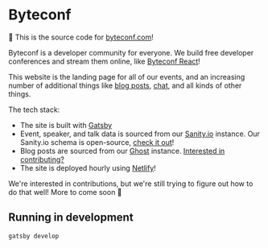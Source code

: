 # Byteconf

👋 This is the source code for [byteconf.com](https://www.byteconf.com)!

Byteconf is a developer community for everyone. We build free developer conferences and stream them online, like [Byteconf React](https://www.byteconf.com/react-2018)! 

This website is the landing page for all of our events, and an increasing number of additional things like [blog posts](https://www.byteconf.com/blog), [chat](https://spectrum.chat/byteconf), and all kinds of other things. 

The tech stack:
- The site is built with [Gatsby](https://gatsbyjs.org)
- Event, speaker, and talk data is sourced from our [Sanity.io](https://sanity.io) instance. Our Sanity.io schema is open-source, [check it out](https://github.com/byteconf/byteconf-sanity-schema)!
- Blog posts are sourced from our [Ghost](https://ghost.org) instance. [Interested in contributing?](https://www.byteconf.com/blog/accepting-story-submissions)
- The site is deployed hourly using [Netlify](https://www.netlify.com/)!

We're interested in contributions, but we're still trying to figure out how to do that well! More to come soon 👀

## Running in development
`gatsby develop`
